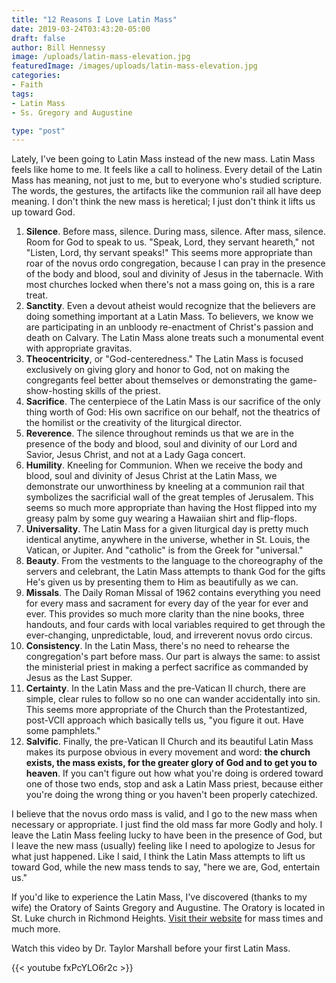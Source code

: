 ```yaml
---
title: "12 Reasons I Love Latin Mass"
date: 2019-03-24T03:43:20-05:00
draft: false
author: Bill Hennessy
image: /uploads/latin-mass-elevation.jpg
featuredImage: /images/uploads/latin-mass-elevation.jpg
categories: 
- Faith
tags:
- Latin Mass
- Ss. Gregory and Augustine

type: "post"
---
```


Lately, I've been going to Latin Mass instead of the new mass. Latin Mass feels like home to me. It feels like a call to holiness. Every detail of the Latin Mass has meaning, not just to me, but to everyone who's studied scripture. The words, the gestures, the artifacts like the communion rail all have deep meaning. I don't think the new mass is heretical; I just don't think it lifts us up toward God. 

1. **Silence**. Before mass, silence. During mass, silence. After mass, silence. Room for God to speak to us. "Speak, Lord, they servant heareth," not "Listen, Lord, thy servant speaks!" This seems more appropriate than roar of the novus ordo congregation, because I can pray in the presence of the body and blood, soul and divinity of Jesus in the tabernacle. With most churches locked when there's not a mass going on, this is a rare treat. 
2. **Sanctity**. Even a devout atheist would recognize that the believers are doing something important at a Latin Mass. To believers, we know we are participating in an unbloody re-enactment of Christ's passion and death on Calvary. The Latin Mass alone treats such a monumental event with appropriate gravitas.
3. **Theocentricity**, or "God-centeredness." The Latin Mass is focused exclusively on giving glory and honor to God, not on making the congregants feel better about themselves or demonstrating the game-show-hosting skills of the priest.
4. **Sacrifice**. The centerpiece of the Latin Mass is our sacrifice of the only thing worth of God: His own sacrifice on our behalf, not the theatrics of the homilist or the creativity of the liturgical director.
5. **Reverence**. The silence throughout reminds us that we are in the presence of the body and blood, soul and divinity of our Lord and Savior, Jesus Christ, and not at a Lady Gaga concert. 
6. **Humility**. Kneeling for Communion. When we receive the body and blood, soul and divinity of Jesus Christ at the Latin Mass, we demonstrate our unworthiness by kneeling at a communion rail that symbolizes the sacrificial wall of the great temples of Jerusalem. This seems so much more appropriate than having the Host flipped into my greasy palm by some guy wearing a Hawaiian shirt and flip-flops.
7. **Universality**. The Latin Mass for a given liturgical day is pretty much identical anytime, anywhere in the universe, whether in St. Louis, the Vatican, or Jupiter. And "catholic" is from the Greek for "universal." 
8. **Beauty**. From the vestments to the language to the choreography of the servers and celebrant, the Latin Mass attempts to thank God for the gifts He's given us by presenting them to Him as beautifully as we can. 
9. **Missals**. The Daily Roman Missal of 1962 contains everything you need for every mass and sacrament for every day of the year for ever and ever. This provides so much more clarity than the nine books, three handouts, and four cards with local variables required to get through the ever-changing, unpredictable, loud, and irreverent novus ordo circus.
10. **Consistency**. In the Latin Mass, there's no need to rehearse the congregation's part before mass. Our part is always the same: to assist the ministerial priest in making a perfect sacrifice as commanded by Jesus as the Last Supper.
11. **Certainty**. In the Latin Mass and the pre-Vatican II church, there are simple, clear rules to follow so no one can wander accidentally into sin. This seems more appropriate of the Church than the Protestantized, post-VCII approach which basically tells us, "you figure it out. Have some pamphlets."
12. **Salvific**. Finally, the pre-Vatican II Church and its beautiful Latin Mass makes its purpose obvious in every movement and word: **the church exists, the mass exists, for the greater glory of God and to get you to heaven**. If you can't figure out how what you're doing is ordered toward one of those two ends, stop and ask a Latin Mass priest, because either you're doing the wrong thing or you haven't been properly catechized. 

I believe that the novus ordo mass is valid, and I go to the new mass when necessary or appropriate. I just find the old mass far more Godly and holy. I leave the Latin Mass feeling lucky to have been in the presence of God, but I leave the new mass (usually) feeling like I need to apologize to Jesus for what just happened. Like I said, I think the Latin Mass attempts to lift us toward God, while the new mass tends to say, "here we are, God, entertain us." 

If you'd like to experience the Latin Mass, I've discovered (thanks to my wife) the Oratory of Saints Gregory and Augustine. The Oratory is located in St. Luke church in Richmond Heights. [Visit their website](https://stlouislatinmass.com/) for mass times and much more. 

Watch this video by Dr. Taylor Marshall before your first Latin Mass.

{{< youtube fxPcYLO6r2c >}}
